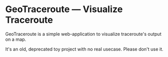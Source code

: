 # GeoTraceroute — Visualize Traceroute

GeoTraceroute is a simple web-application to visualize traceroute's output on a map.

It's an old, deprecated toy project with no real usecase. Please don't use it.
